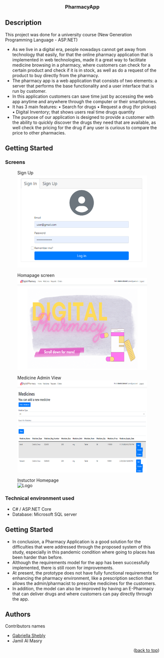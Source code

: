 
<div id="top"></div>

  <h3 align="center">PharmacyApp </h3>

## Description

This project was done for a university course (New Generation Programming Language - ASP.NET)

* As we live in a digital era, people nowadays cannot get away from technology that easily, for that the online pharmacy application that is implemented in web technologies, made it a great way to facilitate medicine browsing in a pharmacy, where customers can check for a certain product and check if it is in stock, as well as do a request of the product to buy directly from the pharmacy.
* The pharmacy app is a web application that consists of two elements: a server that performs the base functionality and a user interface that is run by customer. 
* In this application customers can save time just by accessing the web app anytime and anywhere through the computer or their smartphones.
* It has 3 main features:
•	Search for drugs
•	Request a drug (for pickup)
•	Digital Inventory; that shows users real time drugs quantity
* The purpose of our application is designed to provide a customer with the ability to quickly discover the drugs they need that are available, as well check the pricing for the drug if any user is curious to compare the price to other pharmacies.


## Getting Started

### Screens
<figure>
  <figcaption>Sign Up</figcaption>
<img src="reg.png" alt="Logo" width="500" height="300">
</figure>
<figure>
  <figcaption>Homapage screen</figcaption>
<img src="home.png" alt="Logo" width="500" height="300">
</figure>
<figure>
  <figcaption>Medicine Admin View</figcaption>
<img src="med-admin.PNG" alt="Logo" width="500" height="300">
</figure>
<figure>
  <figcaption>Instuctor Homepage</figcaption>
<img src="kk.PNG" alt="Logo" width="300" height="500">
</figure>



### Technical environment used

* C# / ASP.NET Core
* Database: Microsoft SQL server


## Getting Started
* In conclusion, a Pharmacy Application is a good solution for the difficulties that were addressed through the proposed system of this study, especially in this pandemic condition where going to places has been harder than before. 
* Although the requirements model for the app has been successfully implemented, there is still room for improvements. 
* At present, the prototype does not have fully functional requirements for enhancing the pharmacy environment, like a prescription section that allows the admin/pharmacist to prescribe medicines for the customers.
* In addition, the model can also be improved by having an E-Pharmacy that can deliver drugs and where customers can pay directly through the app.




## Authors

Contributors names

* [Gabriella Shebly](https://beacons.ai/gabz.edu)
* Jamil Al Masry

<p align="right">(<a href="#top">back to top</a>)</p>
